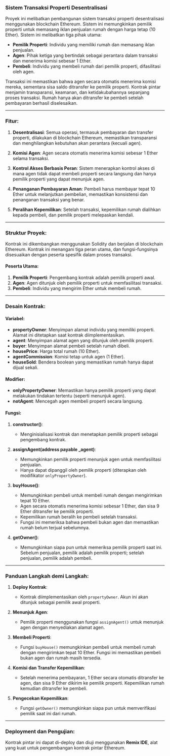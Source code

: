 ### Sistem Transaksi Properti Desentralisasi 

Proyek ini melibatkan pembangunan sistem transaksi properti desentralisasi menggunakan blockchain Ethereum. Sistem ini memungkinkan pemilik properti untuk memasang iklan penjualan rumah dengan harga tetap (10 Ether). Sistem ini melibatkan tiga pihak utama:
- **Pemilik Properti**: Individu yang memiliki rumah dan memasang iklan penjualan.
- **Agen**: Pihak ketiga yang bertindak sebagai perantara dalam transaksi dan menerima komisi sebesar 1 Ether.
- **Pembeli**: Individu yang membeli rumah dari pemilik properti, difasilitasi oleh agen.

Transaksi ini memastikan bahwa agen secara otomatis menerima komisi mereka, sementara sisa saldo ditransfer ke pemilik properti. Kontrak pintar menjamin transparansi, keamanan, dan ketidakubahannya sepanjang proses transaksi. Rumah hanya akan ditransfer ke pembeli setelah pembayaran berhasil diselesaikan.

---

### Fitur:

1. **Desentralisasi**: Semua operasi, termasuk pembayaran dan transfer properti, dilakukan di blockchain Ethereum, memastikan transparansi dan menghilangkan kebutuhan akan perantara (kecuali agen).  

2. **Komisi Agen**: Agen secara otomatis menerima komisi sebesar 1 Ether selama transaksi.  

3. **Kontrol Akses Berbasis Peran**: Sistem menerapkan kontrol akses di mana agen tidak dapat membeli properti secara langsung dan hanya pemilik properti yang dapat menunjuk agen.

4. **Penanganan Pembayaran Aman**: Pembeli harus membayar tepat 10 Ether untuk melanjutkan pembelian, memastikan konsistensi dan penanganan transaksi yang benar.

5. **Peralihan Kepemilikan**: Setelah transaksi, kepemilikan rumah dialihkan kepada pembeli, dan pemilik properti melepaskan kendali.

---

### Struktur Proyek:

Kontrak ini dikembangkan menggunakan Solidity dan berjalan di blockchain Ethereum. Kontrak ini menangani tiga peran utama, dan fungsi-fungsinya disesuaikan dengan peserta spesifik dalam proses transaksi.

#### Peserta Utama:
1. **Pemilik Properti**: Pengembang kontrak adalah pemilik properti awal.
2. **Agen**: Agen ditunjuk oleh pemilik properti untuk memfasilitasi transaksi.
3. **Pembeli**: Individu yang mengirim Ether untuk membeli rumah.

---

### Desain Kontrak:

#### Variabel:

- **propertyOwner**: Menyimpan alamat individu yang memiliki properti. Alamat ini ditetapkan saat kontrak diimplementasikan.
- **agent**: Menyimpan alamat agen yang ditunjuk oleh pemilik properti.
- **buyer**: Menyimpan alamat pembeli setelah rumah dibeli.
- **housePrice**: Harga total rumah (10 Ether).
- **agentCommission**: Komisi tetap untuk agen (1 Ether).
- **houseSold**: Bendera boolean yang memastikan rumah hanya dapat dijual sekali.

#### Modifier:

- **onlyPropertyOwner**: Memastikan hanya pemilik properti yang dapat melakukan tindakan tertentu (seperti menunjuk agen).
- **notAgent**: Mencegah agen membeli properti secara langsung.

#### Fungsi:

1. **constructor()**: 
   - Menginisialisasi kontrak dan menetapkan pemilik properti sebagai pengembang kontrak.

2. **assignAgent(address payable _agent)**:
   - Memungkinkan pemilik properti menunjuk agen untuk memfasilitasi penjualan.
   - Hanya dapat dipanggil oleh pemilik properti (diterapkan oleh modifikator `onlyPropertyOwner`).

3. **buyHouse()**:
   - Memungkinkan pembeli untuk membeli rumah dengan mengirimkan tepat 10 Ether.
   - Agen secara otomatis menerima komisi sebesar 1 Ether, dan sisa 9 Ether ditransfer ke pemilik properti.
   - Kepemilikan rumah beralih ke pembeli setelah transaksi.
   - Fungsi ini memeriksa bahwa pembeli bukan agen dan memastikan rumah belum terjual sebelumnya.

4. **getOwner()**:  
   - Memungkinkan siapa pun untuk memeriksa pemilik properti saat ini. Sebelum penjualan, pemilik adalah pemilik properti; setelah penjualan, pemilik adalah pembeli.

---

### Panduan Langkah demi Langkah:

1. **Deploy Kontrak**: 
   - Kontrak diimplementasikan oleh `propertyOwner`. Akun ini akan ditunjuk sebagai pemilik awal properti.  

2. **Menunjuk Agen**:  
   - Pemilik properti menggunakan fungsi `assignAgent()` untuk menunjuk agen dengan menyediakan alamat agen.  

3. **Membeli Properti**:
   - Fungsi `buyHouse()` memungkinkan pembeli untuk membeli rumah dengan mengirimkan tepat 10 Ether. Fungsi ini memastikan pembeli bukan agen dan rumah masih tersedia.  

4. **Komisi dan Transfer Kepemilikan**:  
   - Setelah menerima pembayaran, 1 Ether secara otomatis ditransfer ke agen, dan sisa 9 Ether dikirim ke pemilik properti. Kepemilikan rumah kemudian ditransfer ke pembeli.
   
5. **Pengecekan Kepemilikan**:  
   - Fungsi `getOwner()` memungkinkan siapa pun untuk memverifikasi pemilik saat ini dari rumah.

---

### Deployment dan Pengujian:

Kontrak pintar ini dapat di-deploy dan diuji menggunakan **Remix IDE**, alat yang kuat untuk pengembangan kontrak pintar Ethereum.
